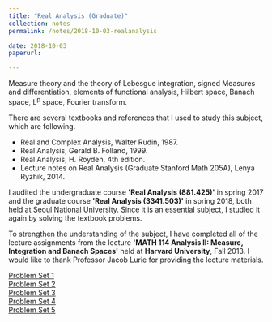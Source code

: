 ```yaml
---
title: "Real Analysis (Graduate)"
collection: notes
permalink: /notes/2018-10-03-realanalysis

date: 2018-10-03
paperurl:

---
```


Measure theory and the theory of Lebesgue integration, signed Measures and differentiation, elements of functional analysis, Hilbert space, Banach space, L<sup>p</sup> space, Fourier transform.  

There are several textbooks and references that I used to study this subject, which are following.
* Real and Complex Analysis, Walter Rudin, 1987.
* Real Analysis, Gerald B. Folland, 1999.
* Real Analysis, H. Royden, 4th edition.
* Lecture notes on Real Analysis (Graduate Stanford Math 205A), Lenya Ryzhik, 2014.  

I audited the undergraduate course **'Real Analysis (881.425)'** in spring 2017 and the graduate course **'Real Analysis (3341.503)'** in spring 2018, both held at Seoul National University. Since it is an essential subject, I studied it again by solving the textbook problems.  

To strengthen the understanding of the subject, I have completed all of the lecture assignments from the lecture **'MATH 114 Analysis II: Measure, Integration and Banach Spaces'** held at **Harvard University**, Fall 2013. I would like to thank Professor Jacob Lurie for providing the lecture materials.  
  
  
[Problem Set 1](http://austinyi.github.io/files/paper2.pdf)  
[Problem Set 2](http://austinyi.github.io/files/paper2.pdf)  
[Problem Set 3](http://austinyi.github.io/files/paper2.pdf)  
[Problem Set 4](http://austinyi.github.io/files/paper2.pdf)  
[Problem Set 5](http://austinyi.github.io/files/paper2.pdf)  
